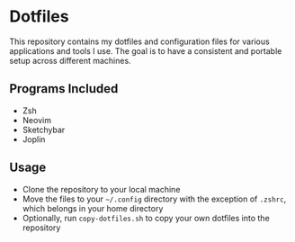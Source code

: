 # Dotfiles
This repository contains my dotfiles and configuration files for various applications and tools I use. The goal is to have a consistent and portable setup across different machines.
## Programs Included
- Zsh
- Neovim
- Sketchybar
- Joplin

## Usage
- Clone the repository to your local machine
- Move the files to your `~/.config` directory with the exception of `.zshrc`, which belongs in your home directory
- Optionally, run `copy-dotfiles.sh` to copy your own dotfiles into the repository
